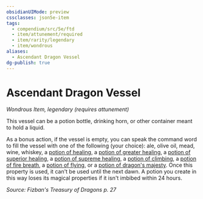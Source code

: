 ```yaml
---
obsidianUIMode: preview
cssclasses: json5e-item
tags:
  - compendium/src/5e/ftd
  - item/attunement/required
  - item/rarity/legendary
  - item/wondrous
aliases:
  - Ascendant Dragon Vessel
dg-publish: true
---
```

# Ascendant Dragon Vessel
*Wondrous Item, legendary (requires attunement)*  


This vessel can be a potion bottle, drinking horn, or other container meant to hold a liquid.

As a bonus action, if the vessel is empty, you can speak the command word to fill the vessel with one of the following (your choice): ale, olive oil, mead, wine, whiskey, a [potion of healing](/Admin/CLI/items/potion-of-healing.md), a [potion of greater healing](/Admin/CLI/items/potion-of-greater-healing.md), a [potion of superior healing](/Admin/CLI/items/potion-of-superior-healing.md), a [potion of supreme healing](/Admin/CLI/items/potion-of-supreme-healing.md), a [potion of climbing](/Admin/CLI/items/potion-of-climbing.md), a [potion of fire breath](/Admin/CLI/items/potion-of-fire-breath.md), a [potion of flying](/Admin/CLI/items/potion-of-flying.md), or a [potion of dragon's majesty](/Admin/CLI/items/potion-of-dragons-majesty-ftd.md). Once this property is used, it can't be used until the next dawn. A potion you create in this way loses its magical properties if it isn't imbibed within 24 hours.

*Source: Fizban's Treasury of Dragons p. 27*